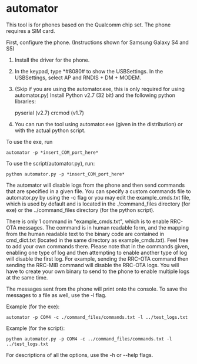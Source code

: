 automator
=========

This tool is for phones based on the Qualcomm chip set.
The phone requires a SIM card.

First, configure the phone. (Instructions shown for Samsung Galaxy S4 and S5)

1) Install the driver for the phone.

2) In the keypad, type *#8080# to show the USBSettings. In the USBSettings, select AP and RNDIS + DM + MODEM.

3) (Skip if you are using the automator.exe, this is only required for using automator.py) Install Python v2.7 (32 bit) and the following python libraries:

    pyserial (v2.7)
    crcmod (v1.7)

4) You can run the tool using automator.exe (given in the distribution) or with the actual python script.

To use the exe, run 

    automator -p *insert_COM_port_here*
    
To use the script(automator.py), run:

    python automator.py -p *insert_COM_port_here*


The automator will disable logs from the phone and then send commands that are specified in a given file. You can specify a custom commands file to automator.py by using the -c flag or you may edit the example_cmds.txt file, which is used by default and is located in the ./command_files directory (for exe) or the ../command_files directory (for the python script).

There is only 1 command in "example_cmds.txt", which is to enable RRC-OTA messages. 
The command is in human readable form, and the mapping from the human readable text to the binary code are contained in cmd_dict.txt (located in the same directory as example_cmds.txt).
Feel free to add your own commands there. Please note that in the commands given, enabling one type of log and then attempting to enable another type of log will disable the first log. For example, sending the RRC-OTA command then sending the RRC-MIB command will disable the RRC-OTA logs. You will have to create your own binary to send to the phone to enable multiple logs at the same time.

The messages sent from the phone will print onto the console. To save the messages to a file as well, use the -l flag.

Example (for the exe):

    automator -p COM4 -c ./command_files/commands.txt -l ../test_logs.txt

Example (for the script):

    python automator.py -p COM4 -c ../command_files/commands.txt -l ../test_logs.txt

For descriptions of all the options, use the -h or --help flags.